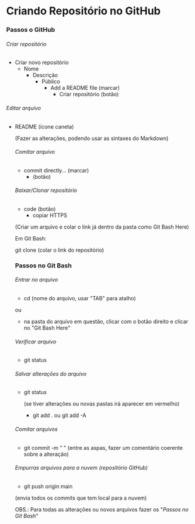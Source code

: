 # Criando Repositório no GitHub

### Passos o GitHub

###### Criar repositório

- Criar novo repositório
  - Nome
    - Descrição
      - Público
        - Add a README file (marcar)
          - Criar repositório (botão)

###### Editar arquivo

- README (ícone caneta)

  (Fazer as alterações, podendo usar as sintaxes do Markdown)

  ###### Comitar arquivo

  - commit directly... (marcar)
    - (botão)

  ###### Baixar/Clonar repositório

  - code (botão)
    - copiar HTTPS

  (Criar um arquivo e colar o link já dentro da pasta como Git Bash Here)

  Em Git Bash:

  git clone (colar o link do repositório)

  

  ### Passos no Git Bash

  ###### Entrar no arquivo

  - cd (nome do arquivo, usar "TAB" para atalho) 

  ou

  - na pasta do arquivo em questão, clicar com o botão direito e clicar no "Git Bash Here"

  ###### Verificar arquivo

  - git status

  ###### Salvar alterações do arquivo

  - git status

    (se tiver alterações ou novas pastas irá aparecer em vermelho)

    - git add .     ou      git add -A

  ###### Comitar arquivos

  - git commit -m "  " (entre as aspas, fazer um comentário coerente sobre a alteração)

  ###### Empurras arquivos para a nuvem (repositório GitHub)

  - git push origin main

  (envia todos os commits que tem local para a nuvem)

  

  OBS.: Para todas as alterações ou novos arquivos fazer os "*Passos no Git Bash*"

  

  

  

  

  

  

  

  
  
  
  
  



